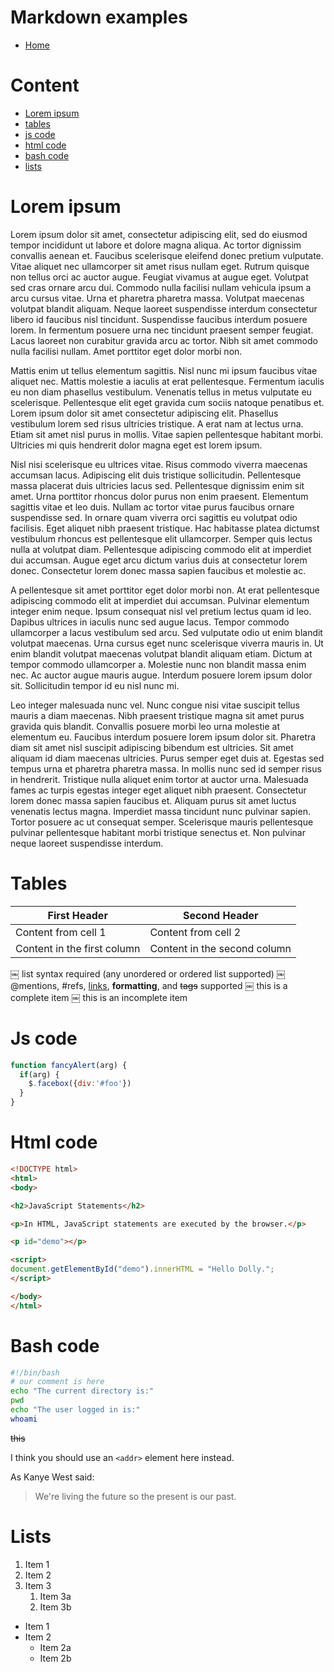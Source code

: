 # Markdown examples
- [Home](/)

# Content
- [Lorem ipsum](#lorem-ipsum)
- [tables](#tables)
- [js code](#js-code)
- [html code](#html-code)
- [bash code](#bash-code)
- [lists](#lists)




# Lorem ipsum

Lorem ipsum dolor sit amet, consectetur adipiscing elit, sed do eiusmod tempor incididunt ut labore et dolore magna aliqua. Ac tortor dignissim convallis aenean et. Faucibus scelerisque eleifend donec pretium vulputate. Vitae aliquet nec ullamcorper sit amet risus nullam eget. Rutrum quisque non tellus orci ac auctor augue. Feugiat vivamus at augue eget. Volutpat sed cras ornare arcu dui. Commodo nulla facilisi nullam vehicula ipsum a arcu cursus vitae. Urna et pharetra pharetra massa. Volutpat maecenas volutpat blandit aliquam. Neque laoreet suspendisse interdum consectetur libero id faucibus nisl tincidunt. Suspendisse faucibus interdum posuere lorem. In fermentum posuere urna nec tincidunt praesent semper feugiat. Lacus laoreet non curabitur gravida arcu ac tortor. Nibh sit amet commodo nulla facilisi nullam. Amet porttitor eget dolor morbi non.

Mattis enim ut tellus elementum sagittis. Nisl nunc mi ipsum faucibus vitae aliquet nec. Mattis molestie a iaculis at erat pellentesque. Fermentum iaculis eu non diam phasellus vestibulum. Venenatis tellus in metus vulputate eu scelerisque. Pellentesque elit eget gravida cum sociis natoque penatibus et. Lorem ipsum dolor sit amet consectetur adipiscing elit. Phasellus vestibulum lorem sed risus ultricies tristique. A erat nam at lectus urna. Etiam sit amet nisl purus in mollis. Vitae sapien pellentesque habitant morbi. Ultricies mi quis hendrerit dolor magna eget est lorem ipsum.

Nisl nisi scelerisque eu ultrices vitae. Risus commodo viverra maecenas accumsan lacus. Adipiscing elit duis tristique sollicitudin. Pellentesque massa placerat duis ultricies lacus sed. Pellentesque dignissim enim sit amet. Urna porttitor rhoncus dolor purus non enim praesent. Elementum sagittis vitae et leo duis. Nullam ac tortor vitae purus faucibus ornare suspendisse sed. In ornare quam viverra orci sagittis eu volutpat odio facilisis. Eget aliquet nibh praesent tristique. Hac habitasse platea dictumst vestibulum rhoncus est pellentesque elit ullamcorper. Semper quis lectus nulla at volutpat diam. Pellentesque adipiscing commodo elit at imperdiet dui accumsan. Augue eget arcu dictum varius duis at consectetur lorem donec. Consectetur lorem donec massa sapien faucibus et molestie ac.

A pellentesque sit amet porttitor eget dolor morbi non. At erat pellentesque adipiscing commodo elit at imperdiet dui accumsan. Pulvinar elementum integer enim neque. Ipsum consequat nisl vel pretium lectus quam id leo. Dapibus ultrices in iaculis nunc sed augue lacus. Tempor commodo ullamcorper a lacus vestibulum sed arcu. Sed vulputate odio ut enim blandit volutpat maecenas. Urna cursus eget nunc scelerisque viverra mauris in. Ut enim blandit volutpat maecenas volutpat blandit aliquam etiam. Dictum at tempor commodo ullamcorper a. Molestie nunc non blandit massa enim nec. Ac auctor augue mauris augue. Interdum posuere lorem ipsum dolor sit. Sollicitudin tempor id eu nisl nunc mi.

Leo integer malesuada nunc vel. Nunc congue nisi vitae suscipit tellus mauris a diam maecenas. Nibh praesent tristique magna sit amet purus gravida quis blandit. Convallis posuere morbi leo urna molestie at elementum eu. Faucibus interdum posuere lorem ipsum dolor sit. Pharetra diam sit amet nisl suscipit adipiscing bibendum est ultricies. Sit amet aliquam id diam maecenas ultricies. Purus semper eget duis at. Egestas sed tempus urna et pharetra pharetra massa. In mollis nunc sed id semper risus in hendrerit. Tristique nulla aliquet enim tortor at auctor urna. Malesuada fames ac turpis egestas integer eget aliquet nibh praesent. Consectetur lorem donec massa sapien faucibus et. Aliquam purus sit amet luctus venenatis lectus magna. Imperdiet massa tincidunt nunc pulvinar sapien. Tortor posuere ac ut consequat semper. Scelerisque mauris pellentesque pulvinar pellentesque habitant morbi tristique senectus et. Non pulvinar neque laoreet suspendisse interdum.

# Tables

First Header | Second Header
------------ | -------------
Content from cell 1 | Content from cell 2
Content in the first column | Content in the second column


￼ list syntax required (any unordered or ordered list supported)
￼ @mentions, #refs, [links](), **formatting**, and <del>tags</del> supported
￼ this is a complete item
￼ this is an incomplete item

# Js code

```javascript
function fancyAlert(arg) {
  if(arg) {
    $.facebox({div:'#foo'})
  }
}
```

# Html code

```html
<!DOCTYPE html>
<html>
<body>

<h2>JavaScript Statements</h2>

<p>In HTML, JavaScript statements are executed by the browser.</p>

<p id="demo"></p>

<script>
document.getElementById("demo").innerHTML = "Hello Dolly.";
</script>

</body>
</html>
```

# Bash code

```bash
#!/bin/bash
# our comment is here
echo "The current directory is:"
pwd
echo "The user logged in is:"
whoami
```

~~this~~

I think you should use an
`<addr>` element here instead.

As Kanye West said:

> We're living the future so
> the present is our past.

# Lists

1. Item 1
1. Item 2
1. Item 3
   1. Item 3a
   1. Item 3b

* Item 1
* Item 2
  * Item 2a
  * Item 2b


